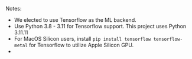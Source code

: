 Notes:
- We elected to use Tensorflow as the ML backend.
- Use Python 3.8 - 3.11 for Tensorflow support. This project uses Python 3.11.11
- For MacOS Silicon users, install `pip install tensorflow tensorflow-metal` for Tensorflow to utilize Apple Silicon GPU.
- 